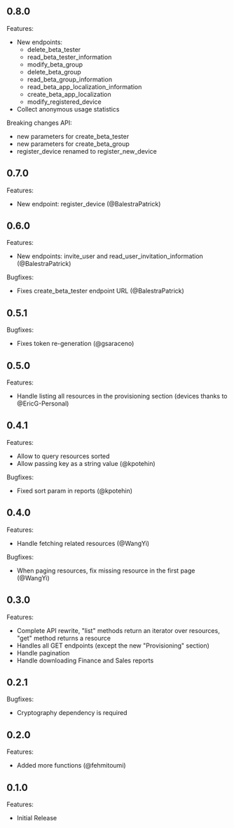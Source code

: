 ## 0.8.0

Features:
 - New endpoints:
   - delete_beta_tester
   - read_beta_tester_information
   - modify_beta_group
   - delete_beta_group
   - read_beta_group_information
   - read_beta_app_localization_information
   - create_beta_app_localization
   - modify_registered_device
 - Collect anonymous usage statistics

Breaking changes API:
 - new parameters for create_beta_tester
 - new parameters for create_beta_group
 - register_device renamed to register_new_device 

## 0.7.0

Features:
 - New endpoint: register_device (@BalestraPatrick)

## 0.6.0

Features:
 - New endpoints: invite_user and read_user_invitation_information (@BalestraPatrick)

Bugfixes:
 - Fixes create_beta_tester endpoint URL (@BalestraPatrick)

## 0.5.1

Bugfixes:
 - Fixes token re-generation (@gsaraceno)

## 0.5.0

Features:
 -  Handle listing all resources in the provisioning section (devices thanks to @EricG-Personal)

## 0.4.1

Features:
 - Allow to query resources sorted
 - Allow passing key as a string value (@kpotehin)

Bugfixes:
 - Fixed sort param in reports (@kpotehin)

## 0.4.0

Features:
 - Handle fetching related resources (@WangYi)

Bugfixes:
 - When paging resources, fix missing resource in the first page (@WangYi)

## 0.3.0

Features:
  - Complete API rewrite, "list" methods return an iterator over resources, "get" method returns a resource 
  - Handles all GET endpoints (except the new "Provisioning" section)
  - Handle pagination
  - Handle downloading Finance and Sales reports

## 0.2.1

Bugfixes:

  - Cryptography dependency is required

## 0.2.0

Features:

  - Added more functions (@fehmitoumi)

## 0.1.0

Features:

  - Initial Release
